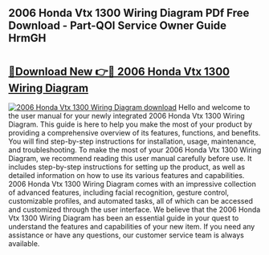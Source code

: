 ## 2006 Honda Vtx 1300 Wiring Diagram PDf Free Download - Part-QOI Service Owner Guide HrmGH

# <h2><a href="http://dfmb98i.blite.top/?on=2006+Honda+Vtx+1300+Wiring+Diagram">🔗Download New 👉🔴 2006 Honda Vtx 1300 Wiring Diagram</a></h2>

[![2006 Honda Vtx 1300 Wiring Diagram download](https://i.imgur.com/lujVjoI.png)](http://dfmb98i.blite.top/?on=2006+Honda+Vtx+1300+Wiring+Diagram)
Hello and welcome to the user manual for your newly integrated 2006 Honda Vtx 1300 Wiring Diagram. This guide is here to help you make the most of your product by providing a comprehensive overview of its features, functions, and benefits. You will find step-by-step instructions for installation, usage, maintenance, and troubleshooting. To make the most of your 2006 Honda Vtx 1300 Wiring Diagram, we recommend reading this user manual carefully before use. It includes step-by-step instructions for setting up the product, as well as detailed information on how to use its various features and capabilities. 2006 Honda Vtx 1300 Wiring Diagram comes with an impressive collection of advanced features, including facial recognition, gesture control, customizable profiles, and automated tasks, all of which can be accessed and customized through the user interface. We believe that the 2006 Honda Vtx 1300 Wiring Diagram has been an essential guide in your quest to understand the features and capabilities of your new item. If you need any assistance or have any questions, our customer service team is always available.
